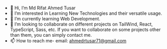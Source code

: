 - 👋 Hi, I’m Md Rifat Ahmed Tusar
- 👀 I’m interested in Learning New Technologies and their versatile usage.
- 🌱 I’m currently learning Web Development.
- 💞️ I’m looking to collaborate on different projects on TailWind, React, TypeScript, Sass, etc. If you want to collaborate on some projects other than them, you can simply contact me. 
- 📫 How to reach me-
 email: ahmedrtusar71@gmail.com

<!---
MohammadNaiem65/MohammadNaiem65 is a ✨ special ✨ repository because its `README.md` (this file) appears on your GitHub profile.
You can click the Preview link to take a look at your changes.
--->
